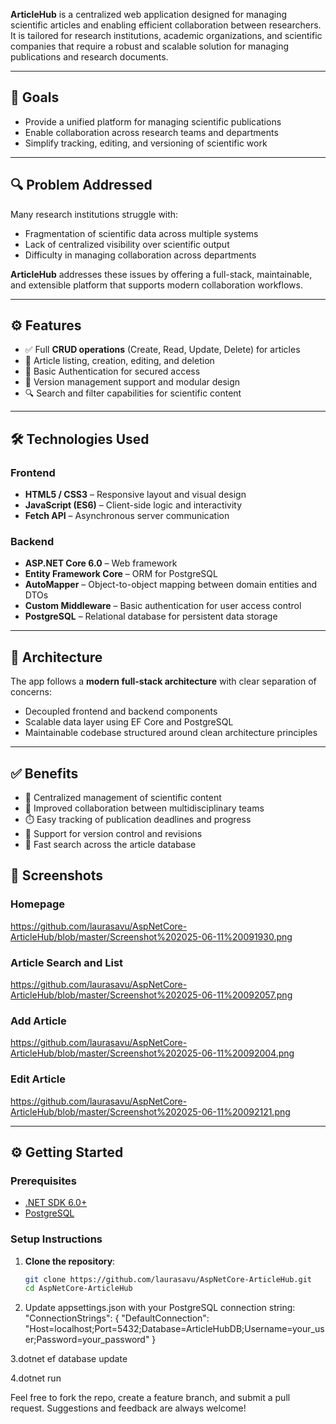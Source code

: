 
**ArticleHub** is a centralized web application designed for managing scientific articles and enabling efficient collaboration between researchers. It is tailored for research institutions, academic organizations, and scientific companies that require a robust and scalable solution for managing publications and research documents.

---

## 🎯 Goals

- Provide a unified platform for managing scientific publications
- Enable collaboration across research teams and departments
- Simplify tracking, editing, and versioning of scientific work

---

## 🔍 Problem Addressed

Many research institutions struggle with:
- Fragmentation of scientific data across multiple systems
- Lack of centralized visibility over scientific output
- Difficulty in managing collaboration across departments

**ArticleHub** addresses these issues by offering a full-stack, maintainable, and extensible platform that supports modern collaboration workflows.

---

## ⚙️ Features

- ✅ Full **CRUD operations** (Create, Read, Update, Delete) for articles
- 📄 Article listing, creation, editing, and deletion
- 🔐 Basic Authentication for secured access
- 🔄 Version management support and modular design
- 🔍 Search and filter capabilities for scientific content

---

## 🛠️ Technologies Used

### Frontend
- **HTML5 / CSS3** – Responsive layout and visual design
- **JavaScript (ES6)** – Client-side logic and interactivity
- **Fetch API** – Asynchronous server communication

### Backend
- **ASP.NET Core 6.0** – Web framework
- **Entity Framework Core** – ORM for PostgreSQL
- **AutoMapper** – Object-to-object mapping between domain entities and DTOs
- **Custom Middleware** – Basic authentication for user access control
- **PostgreSQL** – Relational database for persistent data storage

---

## 🧱 Architecture

The app follows a **modern full-stack architecture** with clear separation of concerns:
- Decoupled frontend and backend components
- Scalable data layer using EF Core and PostgreSQL
- Maintainable codebase structured around clean architecture principles

---

## ✅ Benefits

- 🧠 Centralized management of scientific content
- 👥 Improved collaboration between multidisciplinary teams
- ⏱️ Easy tracking of publication deadlines and progress
- 🔄 Support for version control and revisions
- 🔎 Fast search across the article database


## 📸 Screenshots

### Homepage
https://github.com/laurasavu/AspNetCore-ArticleHub/blob/master/Screenshot%202025-06-11%20091930.png

### Article Search and List
https://github.com/laurasavu/AspNetCore-ArticleHub/blob/master/Screenshot%202025-06-11%20092057.png
### Add Article
https://github.com/laurasavu/AspNetCore-ArticleHub/blob/master/Screenshot%202025-06-11%20092004.png
### Edit Article
https://github.com/laurasavu/AspNetCore-ArticleHub/blob/master/Screenshot%202025-06-11%20092121.png

---

## ⚙️ Getting Started

### Prerequisites

- [.NET SDK 6.0+](https://dotnet.microsoft.com/download)
- [PostgreSQL](https://www.postgresql.org/download/)

### Setup Instructions

1. **Clone the repository**:
   ```bash
   git clone https://github.com/laurasavu/AspNetCore-ArticleHub.git
   cd AspNetCore-ArticleHub
2.   Update appsettings.json with your PostgreSQL connection string:
         "ConnectionStrings": {
        "DefaultConnection": "Host=localhost;Port=5432;Database=ArticleHubDB;Username=your_user;Password=your_password"
      }

3.dotnet ef database update

4.dotnet run

Feel free to fork the repo, create a feature branch, and submit a pull request. Suggestions and feedback are always welcome!
